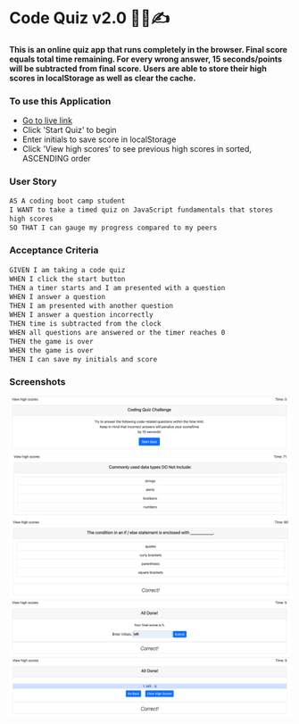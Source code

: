 # Code Quiz v2.0 :technologist::writing_hand:

#### This is an online quiz app that runs completely in the browser. Final score equals total time remaining. For every wrong answer, 15 seconds/points will be subtracted from final score. Users are able to store their high scores in localStorage as well as clear the cache. 

### To use this Application

- [Go to live link](https://mrahma04.github.io/code-quiz-v2.0/)
- Click 'Start Quiz' to begin
- Enter initials to save score in localStorage
- Click 'View high scores' to see previous high scores in sorted, ASCENDING order

### User Story

```
AS A coding boot camp student
I WANT to take a timed quiz on JavaScript fundamentals that stores high scores
SO THAT I can gauge my progress compared to my peers
```

### Acceptance Criteria

```
GIVEN I am taking a code quiz
WHEN I click the start button
THEN a timer starts and I am presented with a question
WHEN I answer a question
THEN I am presented with another question
WHEN I answer a question incorrectly
THEN time is subtracted from the clock
WHEN all questions are answered or the timer reaches 0
THEN the game is over
WHEN the game is over
THEN I can save my initials and score
```
### Screenshots

![](./assets/img/2022-04-26-08-05-19.png)
![](./assets/img/2022-04-26-08-05-31.png)
![](./assets/img/2022-04-26-08-05-42.png)
![](./assets/img/2022-04-26-08-06-13.png)
![](./assets/img/2022-04-26-08-06-24.png)